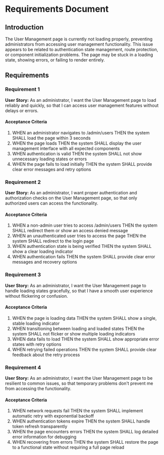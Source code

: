# Requirements Document

## Introduction

The User Management page is currently not loading properly, preventing administrators from accessing user management functionality. This issue appears to be related to authentication state management, route protection, or component initialization problems. The page may be stuck in a loading state, showing errors, or failing to render entirely.

## Requirements

### Requirement 1

**User Story:** As an administrator, I want the User Management page to load reliably and quickly, so that I can access user management features without delays or errors.

#### Acceptance Criteria

1. WHEN an administrator navigates to /admin/users THEN the system SHALL load the page within 3 seconds
2. WHEN the page loads THEN the system SHALL display the user management interface with all expected components
3. WHEN authentication is valid THEN the system SHALL not show unnecessary loading states or errors
4. WHEN the page fails to load initially THEN the system SHALL provide clear error messages and retry options

### Requirement 2

**User Story:** As an administrator, I want proper authentication and authorization checks on the User Management page, so that only authorized users can access the functionality.

#### Acceptance Criteria

1. WHEN a non-admin user tries to access /admin/users THEN the system SHALL redirect them or show an access denied message
2. WHEN an unauthenticated user tries to access the page THEN the system SHALL redirect to the login page
3. WHEN authentication state is being verified THEN the system SHALL show a clear loading indicator
4. WHEN authentication fails THEN the system SHALL provide clear error messages and recovery options

### Requirement 3

**User Story:** As an administrator, I want the User Management page to handle loading states gracefully, so that I have a smooth user experience without flickering or confusion.

#### Acceptance Criteria

1. WHEN the page is loading data THEN the system SHALL show a single, stable loading indicator
2. WHEN transitioning between loading and loaded states THEN the system SHALL not flicker or show multiple loading indicators
3. WHEN data fails to load THEN the system SHALL show appropriate error states with retry options
4. WHEN retrying failed operations THEN the system SHALL provide clear feedback about the retry process

### Requirement 4

**User Story:** As an administrator, I want the User Management page to be resilient to common issues, so that temporary problems don't prevent me from accessing the functionality.

#### Acceptance Criteria

1. WHEN network requests fail THEN the system SHALL implement automatic retry with exponential backoff
2. WHEN authentication tokens expire THEN the system SHALL handle token refresh transparently
3. WHEN the page encounters errors THEN the system SHALL log detailed error information for debugging
4. WHEN recovering from errors THEN the system SHALL restore the page to a functional state without requiring a full page reload